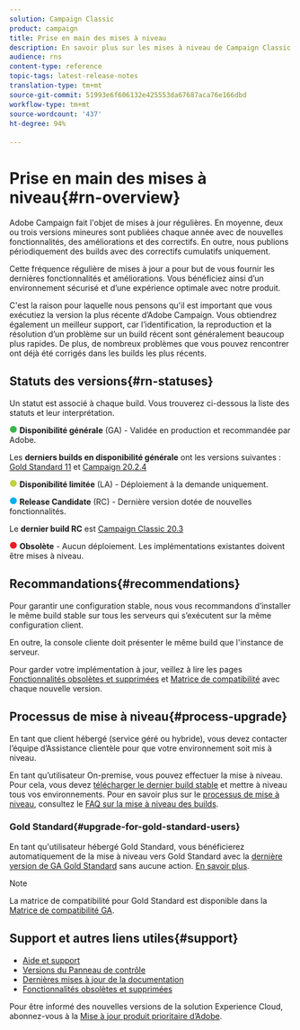 ```yaml
---
solution: Campaign Classic
product: campaign
title: Prise en main des mises à niveau
description: En savoir plus sur les mises à niveau de Campaign Classic
audience: rns
content-type: reference
topic-tags: latest-release-notes
translation-type: tm+mt
source-git-commit: 51993e6f606132e425553da67687aca76e166dbd
workflow-type: tm+mt
source-wordcount: '437'
ht-degree: 94%

---
```



# Prise en main des mises à niveau{#rn-overview}

Adobe Campaign fait l&#39;objet de mises à jour régulières. En moyenne, deux ou trois versions mineures sont publiées chaque année avec de nouvelles fonctionnalités, des améliorations et des correctifs. En outre, nous publions périodiquement des builds avec des correctifs cumulatifs uniquement.

Cette fréquence régulière de mises à jour a pour but de vous fournir les dernières fonctionnalités et améliorations. Vous bénéficiez ainsi d’un environnement sécurisé et d’une expérience optimale avec notre produit.

C&#39;est la raison pour laquelle nous pensons qu&#39;il est important que vous exécutiez la version la plus récente d’Adobe Campaign. Vous obtiendrez également un meilleur support, car l’identification, la reproduction et la résolution d’un problème sur un build récent sont généralement beaucoup plus rapides. De plus, de nombreux problèmes que vous pouvez rencontrer ont déjà été corrigés dans les builds les plus récents.

## Statuts des versions{#rn-statuses}

Un statut est associé à chaque build. Vous trouverez ci-dessous la liste des statuts et leur interprétation.

![](assets/do-not-localize/green3.png) **Disponibilité générale** (GA) - Validée en production et recommandée par Adobe.

Les **derniers builds en disponibilité générale** ont les versions suivantes : [Gold Standard 11](../../rn/using/gold-standard.md#gs-11) et [Campaign 20.2.4](../../rn/using/release--20-2.md#release-20-2-4-build-9187)

![](assets/do-not-localize/limited3.png) **Disponibilité limitée** (LA) - Déploiement à la demande uniquement.

![](assets/do-not-localize/blue3.png) **Release Candidate** (RC) - Dernière version dotée de nouvelles fonctionnalités.

Le **dernier build RC** est [Campaign Classic 20.3](../../rn/using/latest-release.md)

![](assets/do-not-localize/red3.png) **Obsolète**  - Aucun déploiement. Les implémentations existantes doivent être mises à niveau.

## Recommandations{#recommendations}

Pour garantir une configuration stable, nous vous recommandons d’installer le même build stable sur tous les serveurs qui s’exécutent sur la même configuration client.

En outre, la console cliente doit présenter le même build que l&#39;instance de serveur.

Pour garder votre implémentation à jour, veillez à lire les pages [Fonctionnalités obsolètes et supprimées](../../rn/using/deprecated-features.md) et [Matrice de compatibilité](../../rn/using/compatibility-matrix.md) avec chaque nouvelle version.

## Processus de mise à niveau{#process-upgrade}

En tant que client hébergé (service géré ou hybride), vous devez contacter l’équipe d’Assistance clientèle pour que votre environnement soit mis à niveau.

En tant qu’utilisateur On-premise, vous pouvez effectuer la mise à niveau. Pour cela, vous devez [télécharger le dernier build stable](https://experience.adobe.com/#/downloads/content/software-distribution/fr/campaign.html) et mettre à niveau tous vos environnements. Pour en savoir plus sur le [processus de mise à niveau](../../production/using/build-upgrade.md), consultez le [FAQ sur la mise à niveau des builds](../../platform/using/faq-build-upgrade.md).

### Gold Standard{#upgrade-for-gold-standard-users}

En tant qu&#39;utilisateur hébergé Gold Standard, vous bénéficierez automatiquement de la mise à niveau vers Gold Standard avec la [dernière version de GA Gold Standard](../../rn/using/gold-standard.md#gs-10) sans aucune action. [En savoir plus](https://helpx.adobe.com/fr/campaign/kb/gold-standard.html).

>[!NOTE]
>La matrice de compatibilité pour Gold Standard est disponible dans la [Matrice de compatibilité GA](../../rn/using/compatibility-matrix-gs.md).

## Support et autres liens utiles{#support}

* [Aide et support](https://helpx.adobe.com/fr/campaign/kb/ac-support.html#acc-support)
* [Versions du Panneau de contrôle](https://docs.adobe.com/content/help/fr-FR/control-panel/using/release-notes.html)
* [Dernières mises à jour de la documentation](../../rn/using/documentation-updates.md)
* [Fonctionnalités obsolètes et supprimées](../../rn/using/deprecated-features.md)

Pour être informé des nouvelles versions de la solution Experience Cloud, abonnez-vous à la [Mise à jour produit prioritaire d’Adobe](https://www.adobe.com/fr/subscription/priority-product-update.html).
